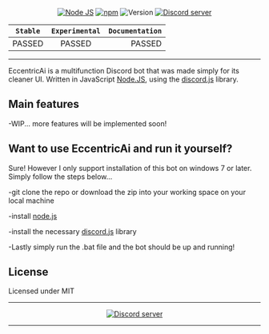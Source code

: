 <p align="center">
<a href="http://nodejs.org"><img src="https://img.shields.io/badge/Node.js-6.11.4-blue.svg" alt="Node JS"></a>
<a href="http://npmjs.com"><img src="https://img.shields.io/badge/npm-4.0.5-blue.svg" alt="npm"></a>
<a><img src="https://img.shields.io/badge/Version-1.0.2-brightgreen.svg" alt="Version"></a>
<a href="https://discord.gg/X39ZxyZ"><img src="https://discordapp.com/api/guilds/354839032850546688/widget.png" alt="Discord server"></a>
</p>

| **`Stable`**  | **`Experimental`**  | **`Documentation`**  |
| ------------- |:-------------------:| --------------------:|
|    PASSED     |       PASSED        |      PASSED        |

---

EccentricAi is a multifunction Discord bot that was made simply for its cleaner UI. Written in JavaScript [Node.JS](https://nodejs.org), using the [discord.js](https://github.com/hydrabolt/discord.js/) library.

## Main features

-WIP... more features will be implemented soon!

## Want to use EccentricAi and run it yourself?

Sure! However I only support installation of this bot on windows 7 or later. Simply follow the steps below...

-git clone the repo or download the zip into your working space on your local machine

-install [node.js](https://nodejs.org/)

-install the necessary [discord.js](https://github.com/hydrabolt/discord.js/) library

-Lastly simply run the .bat file and the bot should be up and running!

## License

Licensed under MIT

---

<p align="center">
  <a href="https://discord.gg/X39ZxyZ"><img src="https://discordapp.com/api/guilds/354839032850546688/widget.png?style=banner2" alt="Discord server"></a>
</p>

---

